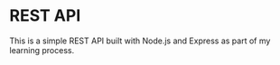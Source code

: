 # REST API

This is a simple REST API built with Node.js and Express as part of my learning process.
